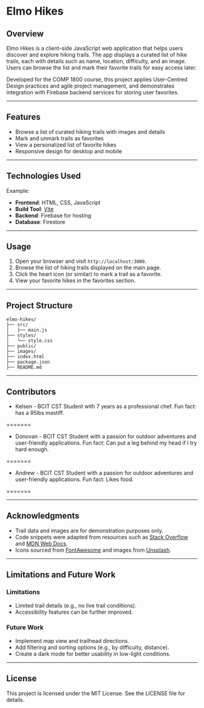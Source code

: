 # Elmo Hikes
## Overview
Elmo Hikes is a client-side JavaScript web application that helps users discover and explore hiking trails. The app displays a curated list of hike trails, each with details such as name, location, difficulty, and an image. Users can browse the list and mark their favorite trails for easy access later.

Developed for the COMP 1800 course, this project applies User-Centred Design practices and agile project management, and demonstrates integration with Firebase backend services for storing user favorites.

---
## Features

- Browse a list of curated hiking trails with images and details
- Mark and unmark trails as favorites
- View a personalized list of favorite hikes
- Responsive design for desktop and mobile

---
## Technologies Used

Example:
- **Frontend**: HTML, CSS, JavaScript
- **Build Tool**: [Vite](https://vitejs.dev/)
- **Backend**: Firebase for hosting
- **Database**: Firestore

---
## Usage

1. Open your browser and visit `http://localhost:3000`.
2. Browse the list of hiking trails displayed on the main page.
3. Click the heart icon (or similar) to mark a trail as a favorite.
4. View your favorite hikes in the favorites section.

---
## Project Structure

```
elmo-hikes/
├── src/
│   ├── main.js
├── styles/
│   └── style.css
├── public/
├── images/
├── index.html
├── package.json
├── README.md
```

---
## Contributors
- Kelsen - BCIT CST Student with 7 years as a professional chef. Fun fact: has a 95lbs mastiff.
  
=======
- Donovan - BCIT CST Student with a passion for outdoor adventures and user-friendly applications. Fun fact: Can put a leg behind my head if I try hard enough.
  
=======
- Andrew - BCIT CST Student with a passion for outdoor adventures and user-friendly applications. Fun fact: Likes food.
  
=======

---
## Acknowledgments

- Trail data and images are for demonstration purposes only.
- Code snippets were adapted from resources such as [Stack Overflow](https://stackoverflow.com/) and [MDN Web Docs](https://developer.mozilla.org/).
- Icons sourced from [FontAwesome](https://fontawesome.com/) and images from [Unsplash](https://unsplash.com/).

---
## Limitations and Future Work
### Limitations

- Limited trail details (e.g., no live trail conditions).
- Accessibility features can be further improved.

### Future Work

- Implement map view and trailhead directions.
- Add filtering and sorting options (e.g., by difficulty, distance).
- Create a dark mode for better usability in low-light conditions.

---
## License

This project is licensed under the MIT License. See the LICENSE file for details.
